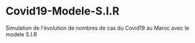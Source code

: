 # Covid19-Modele-S.I.R
Simulation de l'évolution de nombres de cas du Covid19 au Maroc avec le modele S.I.R
